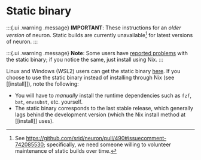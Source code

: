 # Static binary 

:::{.ui .warning .message}
**IMPORTANT**: These instructions for an *older version* of neuron. Static builds are currently unavailable[^why] for latest versions of neuron.
:::

[^why]: See <https://github.com/srid/neuron/pull/490#issuecomment-742085530>; specifically, we need someone willing to volunteer maintenance of static builds over time.

:::{.ui .warning .message}
**Note**: Some users have [reported problems](https://github.com/srid/neuron/issues/430#issuecomment-718597211) with the static binary; if you notice the same, just install using Nix. 
:::

Linux and Windows (WSL2) users can get the static binary [here][staticbin]. If you choose to use the static binary instead of installing through Nix (see [[install]]), note the following:

- You will have to *manually* install the runtime dependencies such as `fzf`, `bat`, `envsubst`, etc. yourself.
- The static binary corresponds to the last stable release, which generally lags behind the development version (which the Nix install method at [[install]] uses).

[staticbin]: https://github.com/srid/neuron/releases/download/1.0.1.0/neuron-1.0.1.0-linux.tar.gz
